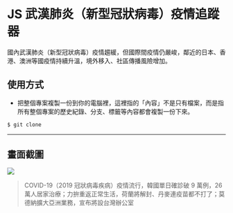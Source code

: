 # JS 武漢肺炎（新型冠狀病毒）疫情追蹤器

國內武漢肺炎（新型冠狀病毒）疫情趨緩，但國際間疫情仍嚴峻，鄰近的日本、香港、澳洲等國疫情持續升溫，境外移入、社區傳播風險增加。

## 使用方式
- 把整個專案複製一份到你的電腦裡，這裡指的「內容」不是只有檔案，而是指所有整個專案的歷史紀錄、分支、標籤等內容都會複製一份下來。
```sh
$ git clone
```

----

## 畫面截圖
![](https://i.imgur.com/xulwSMB.png)
> COVID-19（2019 冠狀病毒疾病）疫情流行，韓國單日確診破 9 萬例，26 萬人居家治療；力拚重返正常生活，荷蘭將解封、丹麥連疫苗都不打了；莫德納擴大亞洲業務，宣布將設台灣辦公室